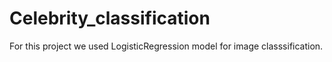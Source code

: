 # Celebrity_classification
For this project we used LogisticRegression model for image classsification.
